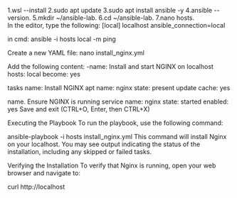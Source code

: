 1.wsl --install        2.sudo apt update     3.sudo apt install ansible -y            4.ansible --version.                             5.mkdir ~/ansible-lab.   6.cd ~/ansible-lab.    7.nano hosts.     
 In the editor, type the following:
[local]
localhost ansible_connection=local  

in cmd:  ansible -i hosts local -m ping


Create a new YAML file:
nano install_nginx.yml


Add the following content:
-name: Install and start NGINX on localhost
hosts: local
become: yes

tasks
name: Install NGINX
apt
name: nginx
state: present
update cache: yes

name. Ensure NGINX is running
service
name: nginx
state: started
enabled: yes
Save and exit (CTRL+O, Enter, then CTRL+X)



Executing the Playbook
To run the playbook, use the following command:

ansible-playbook -i hosts install_nginx.yml
This command will install Nginx on your localhost. You may see output indicating the status of the installation, including any skipped or failed tasks.

Verifying the Installation
To verify that Nginx is running, open your web browser and navigate to:

curl http://localhost
